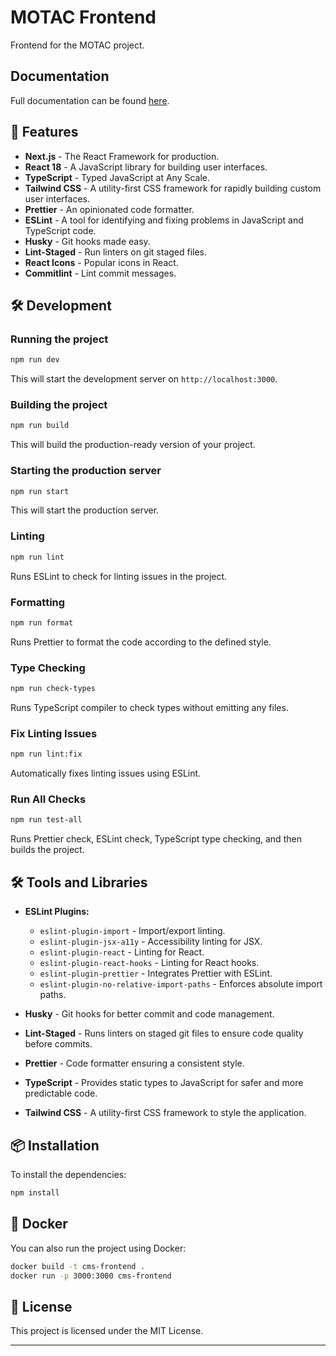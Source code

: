 # MOTAC Frontend

Frontend for the MOTAC project.

## Documentation

Full documentation can be found [here](#).


## 🚀 Features

- **Next.js** - The React Framework for production.
- **React 18** - A JavaScript library for building user interfaces.
- **TypeScript** - Typed JavaScript at Any Scale.
- **Tailwind CSS** - A utility-first CSS framework for rapidly building custom user interfaces.
- **Prettier** - An opinionated code formatter.
- **ESLint** - A tool for identifying and fixing problems in JavaScript and TypeScript code.
- **Husky** - Git hooks made easy.
- **Lint-Staged** - Run linters on git staged files.
- **React Icons** - Popular icons in React.
- **Commitlint** - Lint commit messages.

## 🛠️ Development

### Running the project

```bash
npm run dev
```

This will start the development server on `http://localhost:3000`.

### Building the project

```bash
npm run build
```

This will build the production-ready version of your project.

### Starting the production server

```bash
npm run start
```

This will start the production server.

### Linting

```bash
npm run lint
```

Runs ESLint to check for linting issues in the project.

### Formatting

```bash
npm run format
```

Runs Prettier to format the code according to the defined style.

### Type Checking

```bash
npm run check-types
```

Runs TypeScript compiler to check types without emitting any files.

### Fix Linting Issues

```bash
npm run lint:fix
```

Automatically fixes linting issues using ESLint.

### Run All Checks

```bash
npm run test-all
```

Runs Prettier check, ESLint check, TypeScript type checking, and then builds the project.

## 🛠️ Tools and Libraries

- **ESLint Plugins:**
  - `eslint-plugin-import` - Import/export linting.
  - `eslint-plugin-jsx-a11y` - Accessibility linting for JSX.
  - `eslint-plugin-react` - Linting for React.
  - `eslint-plugin-react-hooks` - Linting for React hooks.
  - `eslint-plugin-prettier` - Integrates Prettier with ESLint.
  - `eslint-plugin-no-relative-import-paths` - Enforces absolute import paths.

- **Husky** - Git hooks for better commit and code management.
- **Lint-Staged** - Runs linters on staged git files to ensure code quality before commits.
- **Prettier** - Code formatter ensuring a consistent style.
- **TypeScript** - Provides static types to JavaScript for safer and more predictable code.
- **Tailwind CSS** - A utility-first CSS framework to style the application.

## 📦 Installation

To install the dependencies:

```bash
npm install
```

## 🐳 Docker

You can also run the project using Docker:

```bash
docker build -t cms-frontend .
docker run -p 3000:3000 cms-frontend
```

## 📄 License

This project is licensed under the MIT License.

---
